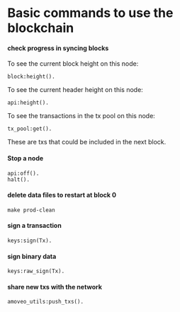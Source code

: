 Basic commands to use the blockchain
===========


#### check progress in syncing blocks

To see the current block height on this node:
```
block:height().
```

To see the current header height on this node:
```
api:height().
```

To see the transactions in the tx pool on this node:
```
tx_pool:get().
```
These are txs that could be included in the next block.

#### Stop a node
```
api:off().
halt().
```

#### delete data files to restart at block 0
```
make prod-clean
```

#### sign a transaction
```
keys:sign(Tx).
```

#### sign binary data
```
keys:raw_sign(Tx).
```

#### share new txs with the network
```
amoveo_utils:push_txs().
```
